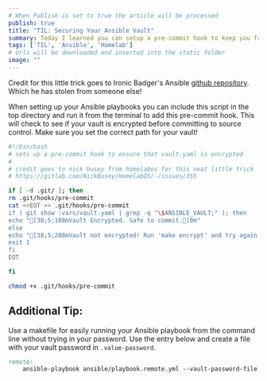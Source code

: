 ```yaml
---
# When Publish is set to true the article will be processed
publish: true
title: "TIL: Securing Your Ansible Vault"
summary: Today I learned you can setup a pre-commit hook to keep you from committing your secrets to source control. 
tags: ['TIL', 'Ansible', 'Homelab']
# Urls will be downloaded and inserted into the static folder
image: ""
---
```


Credit for this little trick goes to Ironic Badger's Ansible [github repository](https://github.com/IronicBadger/infra/blob/master/git-init.sh). Which he has stolen from someone else! 

When setting up your Ansible playbooks you can include this script in the top directory and run it from the terminal to add this pre-commit hook. This will check to see if your vault is encrypted before committing to source control. Make sure you set the correct path for your vault!

```bash
#!/bin/bash
# sets up a pre-commit hook to ensure that vault.yaml is encrypted
#
# credit goes to nick busey from homelabos for this neat little trick
# https://gitlab.com/NickBusey/HomelabOS/-/issues/355

if [ -d .git/ ]; then
rm .git/hooks/pre-commit
cat <<EOT >> .git/hooks/pre-commit
if ( git show :vars/vault.yaml | grep -q "\$ANSIBLE_VAULT;" ); then
echo "[38;5;108mVault Encrypted. Safe to commit.[0m"
else
echo "[38;5;208mVault not encrypted! Run 'make encrypt' and try again.[0m"
exit 1
fi
EOT

fi

chmod +x .git/hooks/pre-commit
```

## Additional Tip:

Use a makefile for easily running your Ansible playbook from the command line without trying in your password. Use the entry below and create a file with your vault password in `.value-password`.

```makefile
remote:
	ansible-playbook ansible/playbook.remote.yml --vault-password-file .vault-password
```